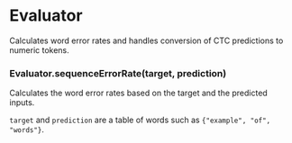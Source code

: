 # Evaluator

Calculates word error rates and handles conversion of CTC predictions to numeric tokens.

### Evaluator.sequenceErrorRate(target, prediction)

Calculates the word error rates based on the target and the predicted inputs.

`target` and `prediction` are a table of words such as ```{"example", "of", "words"}```.